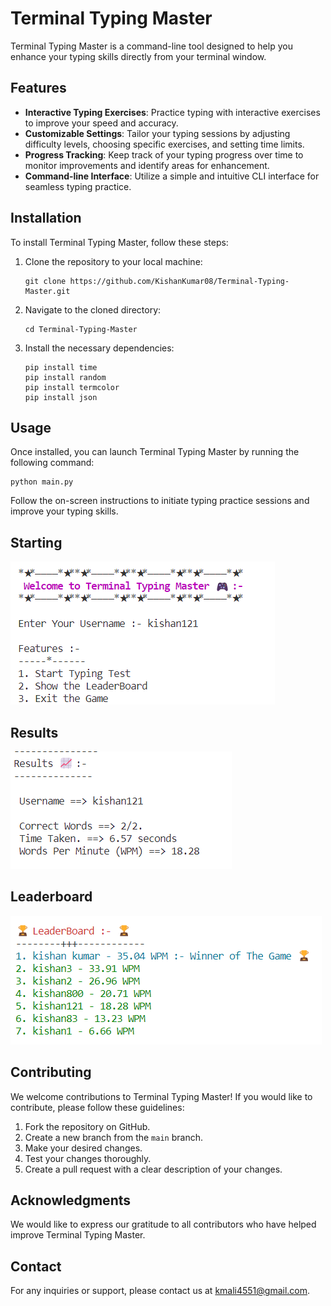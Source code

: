 
# Terminal Typing Master

Terminal Typing Master is a command-line tool designed to help you enhance your typing skills directly from your terminal window.

## Features

- **Interactive Typing Exercises**: Practice typing with interactive exercises to improve your speed and accuracy.
- **Customizable Settings**: Tailor your typing sessions by adjusting difficulty levels, choosing specific exercises, and setting time limits.
- **Progress Tracking**: Keep track of your typing progress over time to monitor improvements and identify areas for enhancement.
- **Command-line Interface**: Utilize a simple and intuitive CLI interface for seamless typing practice.

## Installation

To install Terminal Typing Master, follow these steps:

1. Clone the repository to your local machine:

    ```
    git clone https://github.com/KishanKumar08/Terminal-Typing-Master.git
    ```
2. Navigate to the cloned directory:

    ```
    cd Terminal-Typing-Master
    ```

3. Install the necessary dependencies:

    ```
    pip install time
    pip install random
    pip install termcolor
    pip install json
    ```

## Usage

Once installed, you can launch Terminal Typing Master by running the following command:

```
python main.py
```

Follow the on-screen instructions to initiate typing practice sessions and improve your typing skills.

## Starting
![Intro](images/starting.png)

## Results
![Results](images/results.png)

## Leaderboard
![Leaderboard](images/leaderboard.png)

## Contributing

We welcome contributions to Terminal Typing Master! If you would like to contribute, please follow these guidelines:

1. Fork the repository on GitHub.
2. Create a new branch from the `main` branch.
3. Make your desired changes.
4. Test your changes thoroughly.
5. Create a pull request with a clear description of your changes.


## Acknowledgments

We would like to express our gratitude to all contributors who have helped improve Terminal Typing Master.

## Contact

For any inquiries or support, please contact us at [kmali4551@gmail.com](mailto:kmali4551@gmail.com).
